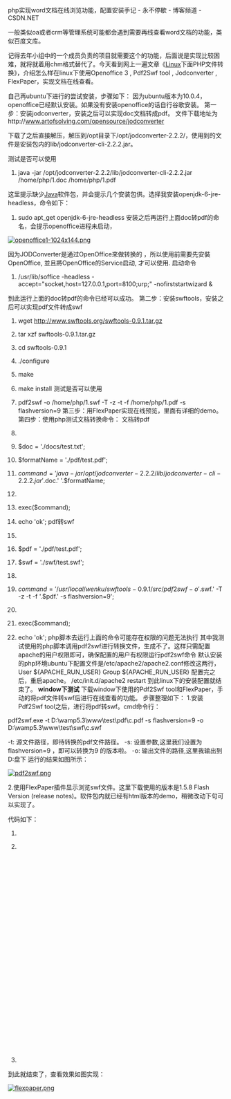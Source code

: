 php实现word文档在线浏览功能，配置安装手记 - 永不停歇 - 博客频道 - CSDN.NET

一般类似oa或者crm等管理系统可能都会遇到需要再线查看word文档的功能，类似百度文库。

记得去年小组中的一个成员负责的项目就需要这个的功能，后面说是实现比较困难，就将就着用chm格式替代了。今天看到网上一遍文章《[Linux](http://lib.csdn.net/base/linux)下面PHP文件转换》，介绍怎么样在linux下使用Openoffice 3 , Pdf2Swf tool , Jodconverter , FlexPaper，实现文档在线查看。

自己再ubuntu下进行的尝试安装，步骤如下：
因为ubuntu版本为10.0.4，openoffice已经默认安装。如果没有安装openoffice的话自行谷歌安装。
第一步：安装jodconverter，安装之后可以实现doc文档转成pdf。
文件下载地址为http://www.artofsolving.com/opensource/jodconverter

下载了之后直接解压，解压到/opt目录下/opt/jodconverter-2.2.2/，使用到的文件是安装包内的lib/jodconverter-cli-2.2.2.jar。

测试是否可以使用

1. java -jar /opt/jodconverter-2.2.2/lib/jodconverter-cli-2.2.2.jar  /home/php/1.doc  /home/php/1.pdf

这里提示缺少[Java](http://lib.csdn.net/base/javaee)软件包，并会提示几个安装包供。选择我安装openjdk-6-jre-headless，命令如下：

1. sudo apt_get openjdk-6-jre-headless
安装之后再运行上面doc转pdf的命名，会提示openoffice进程未启动，

[![openoffice1-1024x144.png](../_resources/2ae3e761b33dde57f1455cb02061c7f0.png)](http://laoniangke.com/uploads/2012/10/openoffice1.png)

因为JODConverter是通过OpenOffice來做转换的 ，所以使用前需要先安裝OpenOffice, 並且將OpenOffice的Service启动, 才可以使用. 启动命令

1. /usr/lib/soffice -headless -accept=&quot;socket,host=127.0.0.1,port=8100;urp;&quot;  -nofirststartwizard &amp;

到此运行上面的doc转pdf的命令已经可以成功。
第二步：安装swftools，安装之后可以实现pdf文件转成swf
1. wget http://www.swftools.org/swftools-0.9.1.tar.gz
2. tar xzf swftools-0.9.1.tar.gz
3. cd swftools-0.9.1
4. ./configure
5. make
6. make install
测试是否可以使用
1. pdf2swf -o /home/php/1.swf  -T -z -t -f /home/php/1.pdf  -s flashversion=9
第三步：用FlexPaper实现在线预览，里面有详细的demo。
第四步：使用php测试文档转换命令：
文档转pdf
1. <?php
2. $doc =  './docs/test.txt';
3. $formatName =  './pdf/test.pdf';

4. $command =  'java -jar /opt/jodconverter-2.2.2/lib/jodconverter-cli-2.2.2.jar '.$doc.' '.$formatName;

5.
6. exec($command);
7. echo 'ok';
pdf转swf
1. <?php
2. $pdf =  './pdf/test.pdf';
3. $swf =  './swf/test.swf';
4.

5. $command =  '/usr/local/wenku/swftools-0.9.1/src/pdf2swf -o '.$swf.' -T -z -t -f '.$pdf.' -s flashversion=9';

6.
7. exec($command);
8. echo 'ok';
php脚本去运行上面的命令可能存在权限的问题无法执行
其中我测试使用的php脚本调用pdf2swf进行转换文件，生成不了。这样只需配置apache的用户权限即可，确保配置的用户有权限运行pdf2swf命令
默认安装的php环境ubuntu下配置文件是/etc/apache2/apache2.conf修改这两行，
User ${APACHE_RUN_USER}
Group ${APACHE_RUN_USER}
配置完之后，重启apache。
/etc/init.d/apache2 restart
到此linux下的安装配置就结束了。
**window下测试**
下载window下使用的Pdf2Swf tool和FlexPaper，手动的将pdf文件转swf后进行在线查看的功能。
步骤整理如下：
1.安装Pdf2Swf tool之后，进行将pdf转swf。cmd命令行：

pdf2swf.exe -t D:\wamp5.3\www\test\pdf\c.pdf -s flashversion=9 -o D:\wamp5.3\www\test\swf\c.swf

-t: 源文件路径，即待转换的pdf文件路径。
-s: 设置参数,这里我们设置为 flashversion=9 ，即可以转换为9 的版本啦。
-o: 输出文件的路径,这里我输出到D:盘下
运行的结果如图所示：

[![pdf2swf.png](../_resources/cdf96aa90b42afd729c8ac41adc968b2.png)](http://laoniangke.com/uploads/2012/10/pdf2swf.png)

2.使用FlexPaper插件显示浏览swf文件。这里下载使用的版本是1.5.8 Flash Version (release notes)。软件包内就已经有html版本的demo，稍微改动下句可以实现了。

代码如下：
1. <script  src="js/flexpaper_flash.js"  type="text/javascript"></script>

2. <a  id="viewerPlaceHolder"  style="width:680px;height:480px;display:block;"/></a>

3. <script  type="text/javascript">
4.   var fp =  new  FlexPaperViewer(
5.   'FlexPaperViewer',
6.   'viewerPlaceHolder',  { config :  {
7.   SwfFile  : escape('c.swf'),
8.   Scale  :  0.1,
9.   ZoomTransition  :  'easeOut',
10.   ZoomTime  :  0.5,
11.   ZoomInterval  :  0.2,
12.   FitPageOnLoad  :  true,
13.   FitWidthOnLoad  :  false,
14.   FullScreenAsMaxWindow  :  false,
15.   ProgressiveLoading  :  false,
16.   MinZoomSize  :  0.2,
17.   MaxZoomSize  :  5,
18.   SearchMatchAll  :  false,
19.   InitViewMode  :  'Portrait',
20.   PrintPaperAsBitmap  :  false,
21.
22.   ViewModeToolsVisible  :  true,
23.   ZoomToolsVisible  :  true,
24.   NavToolsVisible  :  true,
25.   CursorToolsVisible  :  true,
26.   SearchToolsVisible  :  true,
27.
28.  localeChain:  'en_US'
29.   }})
30. </script>
到此就结束了，查看效果如图实现：

[![flexpaper.png](../_resources/1f543b13d58ee0ea359dbae088b99476.png)](http://laoniangke.com/uploads/2012/10/flexpaper.png)